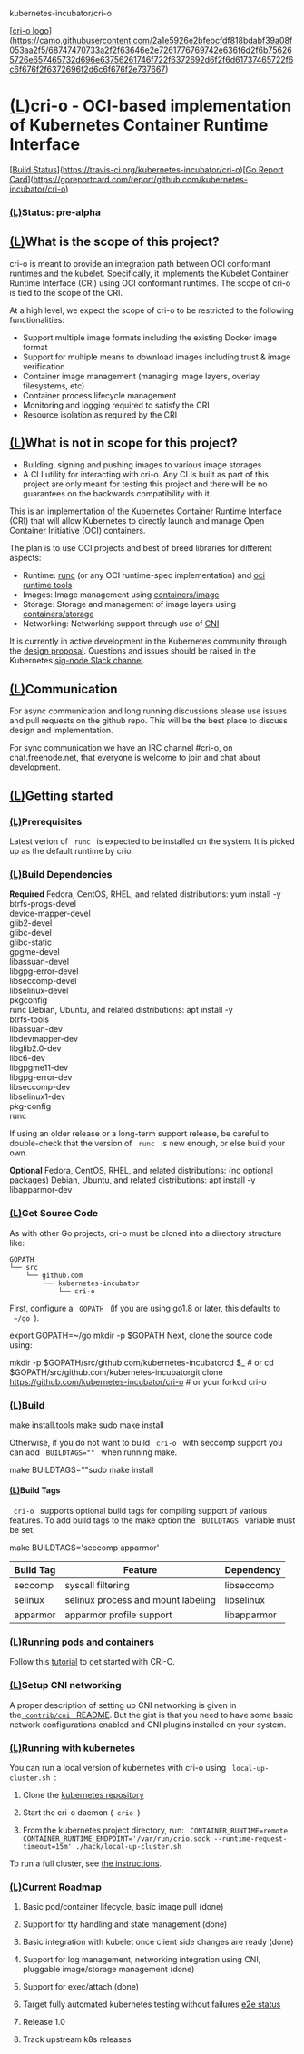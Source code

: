 kubernetes-incubator/cri-o

[[cri-o logo](../_resources/cd14095f683599e39cf1b35bad9bfee0.bin)](https://camo.githubusercontent.com/2a1e5926e2bfebcfdf818bdabf39a08f053aa2f5/68747470733a2f2f63646e2e7261776769742e636f6d2f6b756265726e657465732d696e63756261746f722f6372692d6f2f6d61737465722f6c6f676f2f6372696f2d6c6f676f2e737667)

# [(L)](https://github.com/kubernetes-incubator/cri-o#cri-o---oci-based-implementation-of-kubernetes-container-runtime-interface)cri-o - OCI-based implementation of Kubernetes Container Runtime Interface

[[Build Status](../_resources/6cead764a62ad58f63a7e41a5c104243.bin)](https://travis-ci.org/kubernetes-incubator/cri-o)[[Go Report Card](../_resources/77d3f4c898af0d9d24d39ad81e118024.bin)](https://goreportcard.com/report/github.com/kubernetes-incubator/cri-o)

### [(L)](https://github.com/kubernetes-incubator/cri-o#status-pre-alpha)Status: pre-alpha

## [(L)](https://github.com/kubernetes-incubator/cri-o#what-is-the-scope-of-this-project)What is the scope of this project?

cri-o is meant to provide an integration path between OCI conformant runtimes and the kubelet. Specifically, it implements the Kubelet Container Runtime Interface (CRI) using OCI conformant runtimes. The scope of cri-o is tied to the scope of the CRI.

At a high level, we expect the scope of cri-o to be restricted to the following functionalities:

- Support multiple image formats including the existing Docker image format
- Support for multiple means to download images including trust & image verification
- Container image management (managing image layers, overlay filesystems, etc)
- Container process lifecycle management
- Monitoring and logging required to satisfy the CRI
- Resource isolation as required by the CRI

## [(L)](https://github.com/kubernetes-incubator/cri-o#what-is-not-in-scope-for-this-project)What is not in scope for this project?

- Building, signing and pushing images to various image storages
- A CLI utility for interacting with cri-o. Any CLIs built as part of this project are only meant for testing this project and there will be no guarantees on the backwards compatibility with it.

This is an implementation of the Kubernetes Container Runtime Interface (CRI) that will allow Kubernetes to directly launch and manage Open Container Initiative (OCI) containers.

The plan is to use OCI projects and best of breed libraries for different aspects:

- Runtime: [runc](https://github.com/opencontainers/runc) (or any OCI runtime-spec implementation) and [oci runtime tools](https://github.com/opencontainers/runtime-tools)
- Images: Image management using [containers/image](https://github.com/containers/image)
- Storage: Storage and management of image layers using [containers/storage](https://github.com/containers/storage)
- Networking: Networking support through use of [CNI](https://github.com/containernetworking/cni)

It is currently in active development in the Kubernetes community through the [design proposal](https://github.com/kubernetes/kubernetes/pull/26788). Questions and issues should be raised in the Kubernetes [sig-node Slack channel](https://kubernetes.slack.com/archives/sig-node).

## [(L)](https://github.com/kubernetes-incubator/cri-o#communication)Communication

For async communication and long running discussions please use issues and pull requests on the github repo. This will be the best place to discuss design and implementation.

For sync communication we have an IRC channel #cri-o, on chat.freenode.net, that everyone is welcome to join and chat about development.

## [(L)](https://github.com/kubernetes-incubator/cri-o#getting-started)Getting started

### [(L)](https://github.com/kubernetes-incubator/cri-o#prerequisites)Prerequisites

Latest verion of ` runc ` is expected to be installed on the system. It is picked up as the default runtime by crio.

### [(L)](https://github.com/kubernetes-incubator/cri-o#build-dependencies)Build Dependencies

**Required**
Fedora, CentOS, RHEL, and related distributions:
yum install -y \
btrfs-progs-devel \
device-mapper-devel \
glib2-devel \
glibc-devel \
glibc-static \
gpgme-devel \
libassuan-devel \
libgpg-error-devel \
libseccomp-devel \
libselinux-devel \
pkgconfig \
runc
Debian, Ubuntu, and related distributions:
apt install -y \
btrfs-tools \
libassuan-dev \
libdevmapper-dev \
libglib2.0-dev \
libc6-dev \
libgpgme11-dev \
libgpg-error-dev \
libseccomp-dev \
libselinux1-dev \
pkg-config \
runc

If using an older release or a long-term support release, be careful to double-check that the version of ` runc ` is new enough, or else build your own.

**Optional**
Fedora, CentOS, RHEL, and related distributions:
(no optional packages)
Debian, Ubuntu, and related distributions:
apt install -y \
libapparmor-dev

### [(L)](https://github.com/kubernetes-incubator/cri-o#get-source-code)Get Source Code

As with other Go projects, cri-o must be cloned into a directory structure like:

	GOPATH
	└── src
	    └── github.com
	        └── kubernetes-incubator
	            └── cri-o

First, configure a ` GOPATH ` (if you are using go1.8 or later, this defaults to ` ~/go `).

export GOPATH=~/go
mkdir -p $GOPATH
Next, clone the source code using:

mkdir -p $GOPATH/src/github.com/kubernetes-incubatorcd  $_  # or cd $GOPATH/src/github.com/kubernetes-incubatorgit clone https://github.com/kubernetes-incubator/cri-o # or your forkcd cri-o

### [(L)](https://github.com/kubernetes-incubator/cri-o#build)Build

make install.tools
make
sudo make install

Otherwise, if you do not want to build ` cri-o ` with seccomp support you can add ` BUILDTAGS="" ` when running make.

make BUILDTAGS=""sudo make install

#### [(L)](https://github.com/kubernetes-incubator/cri-o#build-tags)Build Tags

` cri-o ` supports optional build tags for compiling support of various features. To add build tags to the make option the ` BUILDTAGS ` variable must be set.

make BUILDTAGS='seccomp apparmor'

| Build Tag | Feature | Dependency |
| --- | --- | --- |
| seccomp | syscall filtering | libseccomp |
| selinux | selinux process and mount labeling | libselinux |
| apparmor | apparmor profile support | libapparmor |

### [(L)](https://github.com/kubernetes-incubator/cri-o#running-pods-and-containers)Running pods and containers

Follow this [tutorial](https://github.com/kubernetes-incubator/cri-o/blob/master/tutorial.md) to get started with CRI-O.

### [(L)](https://github.com/kubernetes-incubator/cri-o#setup-cni-networking)Setup CNI networking

A proper description of setting up CNI networking is given in the[` contrib/cni ` README](https://github.com/kubernetes-incubator/cri-o/blob/master/contrib/cni/README.md). But the gist is that you need to have some basic network configurations enabled and CNI plugins installed on your system.

### [(L)](https://github.com/kubernetes-incubator/cri-o#running-with-kubernetes)Running with kubernetes

You can run a local version of kubernetes with cri-o using ` local-up-cluster.sh `:

1. Clone the [kubernetes repository](https://github.com/kubernetes/kubernetes)
2. Start the cri-o daemon (` crio `)

3. From the kubernetes project directory, run: ` CONTAINER_RUNTIME=remote CONTAINER_RUNTIME_ENDPOINT='/var/run/crio.sock --runtime-request-timeout=15m' ./hack/local-up-cluster.sh `

To run a full cluster, see [the instructions](https://github.com/kubernetes-incubator/cri-o/blob/master/kubernetes.md).

### [(L)](https://github.com/kubernetes-incubator/cri-o#current-roadmap)Current Roadmap

1. Basic pod/container lifecycle, basic image pull (done)
2. Support for tty handling and state management (done)
3. Basic integration with kubelet once client side changes are ready (done)

4. Support for log management, networking integration using CNI, pluggable image/storage management (done)

5. Support for exec/attach (done)

6. Target fully automated kubernetes testing without failures [e2e status](https://github.com/kubernetes-incubator/cri-o/issues/533)

7. Release 1.0
8. Track upstream k8s releases
